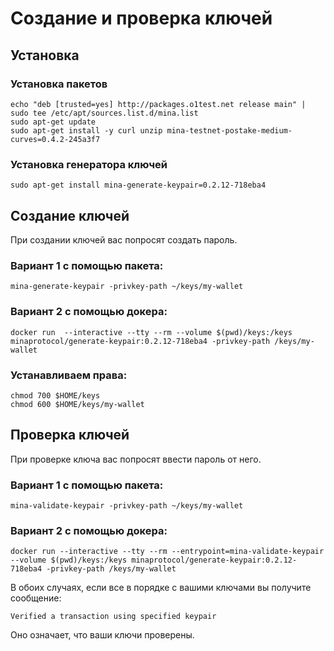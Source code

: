 # Создание и проверка ключей

## Установка

### Установка пакетов

```text
echo "deb [trusted=yes] http://packages.o1test.net release main" | sudo tee /etc/apt/sources.list.d/mina.list
sudo apt-get update
sudo apt-get install -y curl unzip mina-testnet-postake-medium-curves=0.4.2-245a3f7
```

### Установка генератора ключей

```text
sudo apt-get install mina-generate-keypair=0.2.12-718eba4
```

## Создание ключей

При создании ключей вас попросят создать пароль.

### Вариант 1 с помощью пакета:

```text
mina-generate-keypair -privkey-path ~/keys/my-wallet
```

### Вариант 2 с помощью докера:

```text
docker run  --interactive --tty --rm --volume $(pwd)/keys:/keys minaprotocol/generate-keypair:0.2.12-718eba4 -privkey-path /keys/my-wallet
```

### Устанавливаем права:

```text
chmod 700 $HOME/keys
chmod 600 $HOME/keys/my-wallet
```

## Проверка ключей

При проверке ключа вас попросят ввести пароль от него.

### Вариант 1 с помощью пакета:

```text
mina-validate-keypair -privkey-path ~/keys/my-wallet
```

### Вариант 2 с помощью докера:

```text
docker run --interactive --tty --rm --entrypoint=mina-validate-keypair --volume $(pwd)/keys:/keys minaprotocol/generate-keypair:0.2.12-718eba4 -privkey-path /keys/my-wallet
```

В обоих случаях, если все в порядке с вашими ключами вы получите сообщение:

```text
Verified a transaction using specified keypair
```

Оно означает, что ваши ключи проверены.


